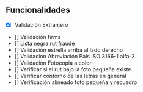 ## Funcionalidades
- [x] Validación Extranjero 
- [] Validación firma 
- [] Lista negra rut fraude 
- [] Validación estrella arriba al lado derecho 
- [] Validación Abreviación País ISO 3166-1 alfa-3 
- [] Validación Fotocopia a color 
- [] Verificar si el rut bajo la foto pequeña existe 
- [] Verificar contorno de las letras en general 
- [] Verificación alineado foto pequeña y recuadro 